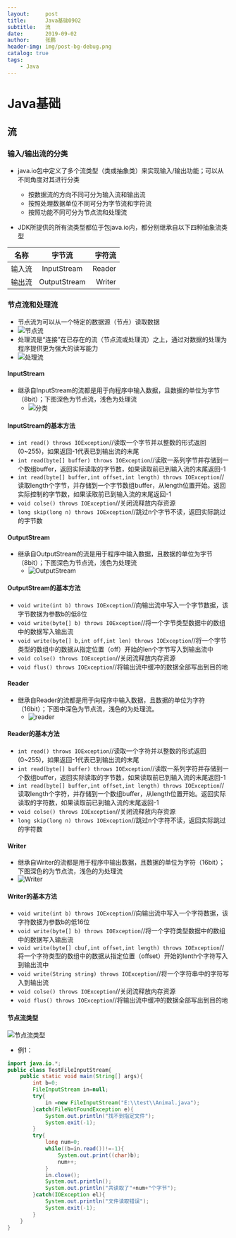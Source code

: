 ```yaml
---
layout:     post 
title:      Java基础0902
subtitle:   流
date:       2019-09-02
author:     张鹏
header-img: img/post-bg-debug.png
catalog: true   
tags:                         
    - Java
---
```


# Java基础

## 流

### 输入/输出流的分类

- java.io包中定义了多个流类型（类或抽象类）来实现输入/输出功能；可以从不同角度对其进行分类
   - 按数据流的方向不同可分为输入流和输出流
   - 按照处理数据单位不同可分为字节流和字符流
   - 按照功能不同可分为节点流和处理流

- JDK所提供的所有流类型都位于包java.io内，都分别继承自以下四种抽象流类型

名称|字节流|字符流
:-:|:--:|--:
输入流|InputStream|Reader
输出流|OutputStream|Writer

### 节点流和处理流

- 节点流为可以从一个特定的数据源（节点）读取数据
- ![节点流](https://github.com/Jokerboozp/Jokerboozp.github.io/raw/master/img/%E6%89%B9%E6%B3%A8%202019-09-02%20112101.png)
- 处理流是“连接”在已存在的流（节点流或处理流）之上，通过对数据的处理为程序提供更为强大的读写能力
- ![处理流](https://github.com/Jokerboozp/Jokerboozp.github.io/raw/master/img/%E6%89%B9%E6%B3%A8%202019-09-02%20112114.png)
#### InputStream
   - 继承自InputStream的流都是用于向程序中输入数据，且数据的单位为字节（8bit）；下图深色为节点流，浅色为处理流
      - ![分类](https://github.com/Jokerboozp/Jokerboozp.github.io/raw/master/img/%E6%89%B9%E6%B3%A8%202019-09-02%20113037.png)

#### InputStream的基本方法
   - `int read() throws IOException`//读取一个字节并以整数的形式返回(0~255)，如果返回-1代表已到输出流的末尾
   - `int read(byte[] buffer) throws IOException`//读取一系列字节并存储到一个数组buffer，返回实际读取的字节数，如果读取前已到输入流的末尾返回-1
   - `int read(byte[] buffer,int offset,int length) throws IOException`//读取length个字节，并存储到一个字节数组buffer，从length位置开始。返回实际控制的字节数，如果读取前已到输入流的末尾返回-1
   - `void colse() throws IOException`//关闭流释放内存资源
   - `long skip(long n) throws IOException`//跳过n个字节不读，返回实际跳过的字节数

#### OutputStream

   - 继承自OutputStream的流是用于程序中输入数据，且数据的单位为字节（8bit）；下图深色为节点流，浅色为处理流
      - ![OutputStream](https://github.com/Jokerboozp/Jokerboozp.github.io/raw/master/img/%E6%89%B9%E6%B3%A8%202019-09-02%20134236.png)

#### OutputStream的基本方法
   - `void write(int b) throws IOException`//向输出流中写入一个字节数据，该字节数据为参数b的低8位
   - `void write(byte[] b) throws IOException`//将一个字节类型数据中的数组中的数据写入输出流
   - `void write(byte[] b,int off,int len) throws IOException`//将一个字节类型的数组中的数据从指定位置（off）开始的len个字节写入到输出流中
   - `void colse() throws IOException`//关闭流释放内存资源
   - `void flus() throws IOException`//将输出流中缓冲的数据全部写出到目的地

#### Reader

   - 继承自Reader的流都是用于向程序中输入数据，且数据的单位为字符（16bit）；下图中深色为节点流，浅色的为处理流。
      - ![reader](https://github.com/Jokerboozp/Jokerboozp.github.io/raw/master/img/%E6%89%B9%E6%B3%A8%202019-09-02%20135952.png)

#### Reader的基本方法
   - `int read() throws IOException`//读取一个字符并以整数的形式返回(0~255)，如果返回-1代表已到输出流的末尾
   - `int read(byte[] buffer) throws IOException`//读取一系列字符并存储到一个数组buffer，返回实际读取的字节数，如果读取前已到输入流的末尾返回-1
   - `int read(byte[] buffer,int offset,int length) throws IOException`//读取length个字符，并存储到一个数组buffer，从length位置开始。返回实际读取的字符数，如果读取前已到输入流的末尾返回-1
   - `void colse() throws IOException`//关闭流释放内存资源
   - `long skip(long n) throws IOException`//跳过n个字符不读，返回实际跳过的字符数

#### Writer

   - 继承自Writer的流都是用于程序中输出数据，且数据的单位为字符（16bit）；下图深色的为节点流，浅色的为处理流
   - ![Writer](https://github.com/Jokerboozp/Jokerboozp.github.io/raw/master/img/%E6%89%B9%E6%B3%A8%202019-09-02%20141104.png)

#### Writer的基本方法

   - `void write(int b) throws IOException`//向输出流中写入一个字符数据，该字符数据为参数b的低16位
   - `void write(byte[] b) throws IOException`//将一个字符类型数据中的数组中的数据写入输出流
   - `void write(byte[] cbuf,int offset,int length) throws IOException`//将一个字符类型的数组中的数据从指定位置（offset）开始的lenth个字符写入到输出流中
   - `void write(String string) throws IOException`//将一个字符串中的字符写入到输出流
   - `void colse() throws IOException`//关闭流释放内存资源
   - `void flus() throws IOException`//将输出流中缓冲的数据全部写出到目的地

#### 节点流类型

![节点流类型](https://github.com/Jokerboozp/Jokerboozp.github.io/raw/master/img/%E6%89%B9%E6%B3%A8%202019-09-02%20142038.png)

- 例1：

```java
import java.io.*;
public class TestFileInputStream{
    public static void main(String[] args){
        int b=0;
        FileInputStream in=null;
        try{
            in =new FileInputStream("E:\\test\\Animal.java");
        }catch(FileNotFoundException e){
            System.out.println("找不到指定文件");
            System.exit(-1);
        }
        try{
            long num=0;
            while((b=in.read())!=-1){
                System.out.print((char)b);
                num++;
            }
            in.close();
            System.out.println();
            System.out.println("共读取了"+num+"个字节");
        }catch(IOException el){
            System.out.println("文件读取错误");
            System.exit(-1);
        }
    }
}
```